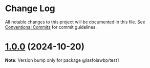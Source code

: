 # Change Log

All notable changes to this project will be documented in this file.
See [Conventional Commits](https://conventionalcommits.org) for commit guidelines.

# [1.0.0](https://github.com/joonaathaan/lasfoiawbp/compare/@lasfoiawbp/test1@1.0.0-dev.1...@lasfoiawbp/test1@1.0.0) (2024-10-20)

**Note:** Version bump only for package @lasfoiawbp/test1
